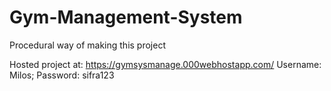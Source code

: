# Gym-Management-System
Procedural way of making this project

Hosted project at: https://gymsysmanage.000webhostapp.com/
Username: Milos;
Password: sifra123
